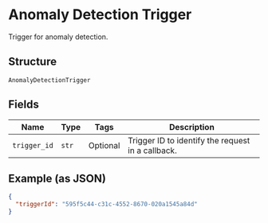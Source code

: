 
# Anomaly Detection Trigger

Trigger for anomaly detection.

## Structure

`AnomalyDetectionTrigger`

## Fields

| Name | Type | Tags | Description |
|  --- | --- | --- | --- |
| `trigger_id` | `str` | Optional | Trigger ID to identify the request in a callback. |

## Example (as JSON)

```json
{
  "triggerId": "595f5c44-c31c-4552-8670-020a1545a84d"
}
```

